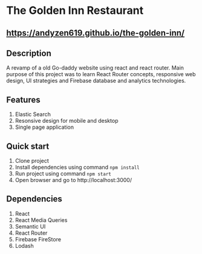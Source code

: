 # The Golden Inn Restaurant
## https://andyzen619.github.io/the-golden-inn/
## Description
A revamp of a old Go-daddy website using react and react router. Main purpose of this project was to learn React Router concepts, responsive web design, UI strategies and Firebase database and analytics technologies. 
## Features
1. Elastic Search
2. Resonsive design for mobile and desktop
3. Single page application
## Quick start
1. Clone project
2. Install dependencies using command `npm install`
3. Run project using command `npm start`
4. Open browser and go to http://localhost:3000/
## Dependencies
1. React
2. React Media Queries
3. Semantic UI
4. React Router
5. Firebase FireStore
6. Lodash
